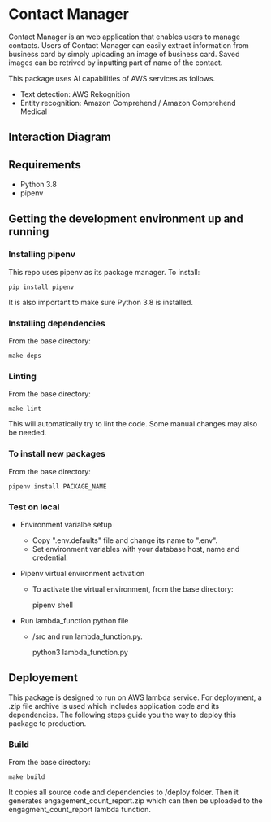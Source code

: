 # Contact Manager

Contact Manager is an web application that enables users to manage contacts.
Users of Contact Manager can easily extract information from business card by simply uploading an image of business card.
Saved images can be retrived by inputting part of name of the contact.

This package uses AI capabilities of AWS services as follows.

- Text detection: AWS Rekognition
- Entity recognition: Amazon Comprehend / Amazon Comprehend Medical

## Interaction Diagram

## Requirements

- Python 3.8
- pipenv

## Getting the development environment up and running

### Installing pipenv

This repo uses pipenv as its package manager. To install:

    pip install pipenv

It is also important to make sure Python 3.8 is installed.

### Installing dependencies

From the base directory:

    make deps

### Linting

From the base directory:

    make lint

This will automatically try to lint the code. Some manual changes may also be needed.

### To install new packages

From the base directory:

    pipenv install PACKAGE_NAME

### Test on local

- Environment varialbe setup

  - Copy ".env.defaults" file and change its name to ".env".
  - Set environment variables with your database host, name and credential.

- Pipenv virtual environment activation

  - To activate the virtual environment, from the base directory:

    pipenv shell

- Run lambda_function python file

  - /src and run lambda_function.py.

    python3 lambda_function.py

## Deployement

This package is designed to run on AWS lambda service.
For deployment, a .zip file archive is used which includes application code and its dependencies.
The following steps guide you the way to deploy this package to production.

### Build

From the base directory:

    make build

It copies all source code and dependencies to /deploy folder.
Then it generates engagement_count_report.zip which can then be uploaded to the engagment_count_report lambda function.
